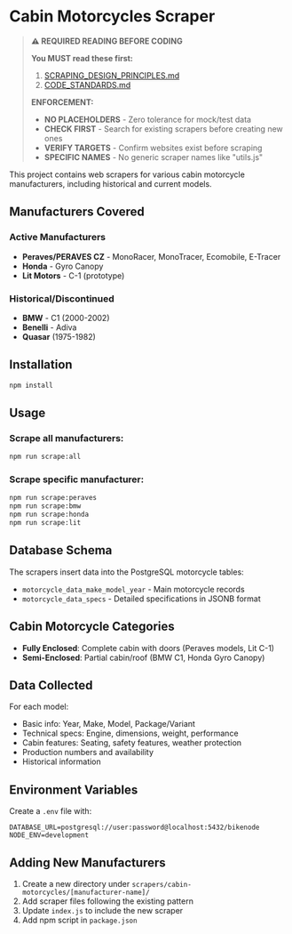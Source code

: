 # Cabin Motorcycles Scraper

> **⚠️ REQUIRED READING BEFORE CODING**
> 
> **You MUST read these first:**
> 1. [SCRAPING_DESIGN_PRINCIPLES.md](../../SCRAPING_DESIGN_PRINCIPLES.md)
> 2. [CODE_STANDARDS.md](../CODE_STANDARDS.md)
> 
> **ENFORCEMENT:**
> - **NO PLACEHOLDERS** - Zero tolerance for mock/test data
> - **CHECK FIRST** - Search for existing scrapers before creating new ones
> - **VERIFY TARGETS** - Confirm websites exist before scraping
> - **SPECIFIC NAMES** - No generic scraper names like "utils.js"

This project contains web scrapers for various cabin motorcycle manufacturers, including historical and current models.

## Manufacturers Covered

### Active Manufacturers
- **Peraves/PERAVES CZ** - MonoRacer, MonoTracer, Ecomobile, E-Tracer
- **Honda** - Gyro Canopy
- **Lit Motors** - C-1 (prototype)

### Historical/Discontinued
- **BMW** - C1 (2000-2002)
- **Benelli** - Adiva
- **Quasar** (1975-1982)

## Installation

```bash
npm install
```

## Usage

### Scrape all manufacturers:
```bash
npm run scrape:all
```

### Scrape specific manufacturer:
```bash
npm run scrape:peraves
npm run scrape:bmw
npm run scrape:honda
npm run scrape:lit
```

## Database Schema

The scrapers insert data into the PostgreSQL motorcycle tables:
- `motorcycle_data_make_model_year` - Main motorcycle records
- `motorcycle_data_specs` - Detailed specifications in JSONB format

## Cabin Motorcycle Categories

- **Fully Enclosed**: Complete cabin with doors (Peraves models, Lit C-1)
- **Semi-Enclosed**: Partial cabin/roof (BMW C1, Honda Gyro Canopy)

## Data Collected

For each model:
- Basic info: Year, Make, Model, Package/Variant
- Technical specs: Engine, dimensions, weight, performance
- Cabin features: Seating, safety features, weather protection
- Production numbers and availability
- Historical information

## Environment Variables

Create a `.env` file with:
```
DATABASE_URL=postgresql://user:password@localhost:5432/bikenode
NODE_ENV=development
```

## Adding New Manufacturers

1. Create a new directory under `scrapers/cabin-motorcycles/[manufacturer-name]/`
2. Add scraper files following the existing pattern
3. Update `index.js` to include the new scraper
4. Add npm script in `package.json`